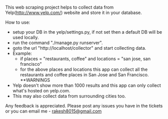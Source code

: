 This web scraping project helps to collect data from Yelp(http://www.yelp.com/) website and store it in your database. 

How to use:
 - setup your DB in the yelp/settings.py, if not set then a default DB will be used locally.
 - run the command "./manage.py runserver".
 - goto the url "http://localhost/collector" and start collecting data.
 - Example: 
   - if places = "restaurants, coffee" and locations = "san jose, san francisco"
   - for the above places and locations this app can collect all the restaurants and coffee places in San Jose and San Francisco.
 **WARNINGS
  - Yelp doesn't show more than 1000 results and this app can only collect what's hosted on yelp.com.
  - This may also collect data from surrounding cities too.

Any feedback is appreciated.
Please post any issues you have in the tickets or you can email me - rakesh8015@gmail.com

